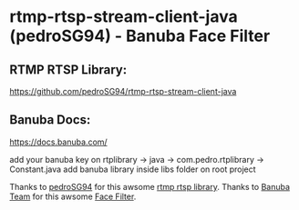 # rtmp-rtsp-stream-client-java (pedroSG94) - Banuba Face Filter

## RTMP RTSP Library:
https://github.com/pedroSG94/rtmp-rtsp-stream-client-java

## Banuba Docs:
https://docs.banuba.com/

add your banuba key on rtplibrary -> java -> com.pedro.rtplibrary -> Constant.java
add banuba library inside libs folder on root project

Thanks to <a href="https://github.com/pedroSG94" target="_blank">pedroSG94</a> for this awsome <a href="https://github.com/pedroSG94/rtmp-rtsp-stream-client-java" target="_blank">rtmp rtsp library</a>.
Thanks to <a href="https://www.banuba.com/" target="_blank">Banuba Team</a> for this awsome <a href="https://www.banuba.com/" target="_blank">Face Filter</a>.